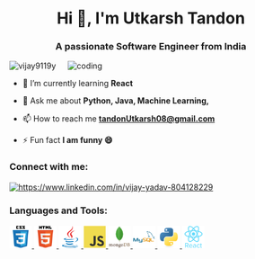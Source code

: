 
<h1 align="center">Hi 👋, I'm Utkarsh Tandon</h1>
<h3 align="center">A passionate Software Engineer from India</h3>

<img align="right" alt="coding" width="400" src="https://user-images.githubusercontent.com/55389276/140866485-8fb1c876-9a8f-4d6a-98dc-08c4981eaf70.gif">

<p align="left"> <img src="https://komarev.com/ghpvc/?username=vijay9119y&label=Profile%20views&color=0e75b6&style=flat" alt="vijay9119y" /> </p>

- 🌱 I’m currently learning **React**

- 💬 Ask me about **Python, Java, Machine Learning,**

- 📫 How to reach me **tandonUtkarsh08@gmail.com**

- ⚡ Fun fact **I am funny 😄**

<h3 align="left">Connect with me:</h3>
<p align="left">
<a href="https://www.linkedin.com/in/utkarsh-tandon-22a776225 " target="blank"><img align="center" src="https://raw.githubusercontent.com/rahuldkjain/github-profile-readme-generator/master/src/images/icons/Social/linked-in-alt.svg" alt="https://www.linkedin.com/in/vijay-yadav-804128229" height="30" width="40" /></a>
<!-- <a href="https://www.codechef.com/users/vijay9119y" target="blank"><img align="center" src="https://cdn.jsdelivr.net/npm/simple-icons@3.1.0/icons/codechef.svg" alt="vijay9119y" height="30" width="40" /></a> -->
<!-- <a href="https://www.leetcode.com/users/vijay9119y" target="blank"><img align="center" src="https://cdn.jsdelivr.net/npm/simple-icons@3.1.0/icons/leetcode.svg" alt="vijay9119y" height="30" width="40" /></a> -->
<!-- <a href="https://www.hackerrank.com/users/jai9119y" target="blank"><img align="center" src="https://cdn.jsdelivr.net/npm/simple-icons@3.1.0/icons/hackerrank.svg" alt="jai9119y" height="30" width="40" /></a> -->
  
</p>

<h3 align="left">Languages and Tools:</h3>
<p align="left"> <a href="https://www.w3schools.com/css/" target="_blank" rel="noreferrer"> <img src="https://raw.githubusercontent.com/devicons/devicon/master/icons/css3/css3-original-wordmark.svg" alt="css3" width="40" height="40"/> </a> <a href="https://www.w3.org/html/" target="_blank" rel="noreferrer"> <img src="https://raw.githubusercontent.com/devicons/devicon/master/icons/html5/html5-original-wordmark.svg" alt="html5" width="40" height="40"/> </a> <a href="https://www.java.com" target="_blank" rel="noreferrer"> <img src="https://raw.githubusercontent.com/devicons/devicon/master/icons/java/java-original.svg" alt="java" width="40" height="40"/> </a> <a href="https://developer.mozilla.org/en-US/docs/Web/JavaScript" target="_blank" rel="noreferrer"> <img src="https://raw.githubusercontent.com/devicons/devicon/master/icons/javascript/javascript-original.svg" alt="javascript" width="40" height="40"/> </a> <a href="https://www.mongodb.com/" target="_blank" rel="noreferrer"> <img src="https://raw.githubusercontent.com/devicons/devicon/master/icons/mongodb/mongodb-original-wordmark.svg" alt="mongodb" width="40" height="40"/> </a> <a href="https://www.mysql.com/" target="_blank" rel="noreferrer"> <img src="https://raw.githubusercontent.com/devicons/devicon/master/icons/mysql/mysql-original-wordmark.svg" alt="mysql" width="40" height="40"/> </a> <a href="https://www.python.org" target="_blank" rel="noreferrer"> <img src="https://raw.githubusercontent.com/devicons/devicon/master/icons/python/python-original.svg" alt="python" width="40" height="40"/> </a> <a href="https://reactjs.org/" target="_blank" rel="noreferrer"> <img src="https://raw.githubusercontent.com/devicons/devicon/master/icons/react/react-original-wordmark.svg" alt="react" width="40" height="40"/> </a> </p>

<!--
<p><img align="left" src="https://github-readme-stats.vercel.app/api/top-langs?username=UtkarshTandon22
&show_icons=true&locale=en&layout=compact" alt="UtkarshTandon22
" /></p>

<p>&nbsp;<img align="center" src="https://github-readme-stats.vercel.app/api?username=UtkarshTandon22
&show_icons=true&locale=en" alt="UtkarshTandon22"/></p>

<p><img align="center" src="https://github-readme-streak-stats.herokuapp.com/?user=vijay9119y&" alt="vijay9119y" /></p> --!>
